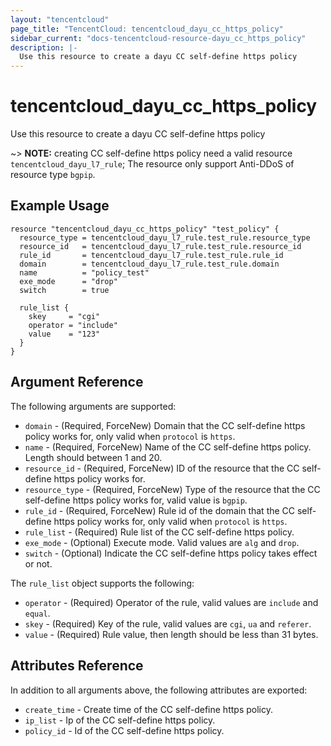 ```yaml
---
layout: "tencentcloud"
page_title: "TencentCloud: tencentcloud_dayu_cc_https_policy"
sidebar_current: "docs-tencentcloud-resource-dayu_cc_https_policy"
description: |-
  Use this resource to create a dayu CC self-define https policy
---
```


# tencentcloud_dayu_cc_https_policy

Use this resource to create a dayu CC self-define https policy

~> **NOTE:** creating CC self-define https policy need a valid resource `tencentcloud_dayu_l7_rule`; The resource only support Anti-DDoS of resource type `bgpip`.

## Example Usage

```hcl
resource "tencentcloud_dayu_cc_https_policy" "test_policy" {
  resource_type = tencentcloud_dayu_l7_rule.test_rule.resource_type
  resource_id   = tencentcloud_dayu_l7_rule.test_rule.resource_id
  rule_id       = tencentcloud_dayu_l7_rule.test_rule.rule_id
  domain        = tencentcloud_dayu_l7_rule.test_rule.domain
  name          = "policy_test"
  exe_mode      = "drop"
  switch        = true

  rule_list {
    skey     = "cgi"
    operator = "include"
    value    = "123"
  }
}
```

## Argument Reference

The following arguments are supported:

* `domain` - (Required, ForceNew) Domain that the CC self-define https policy works for, only valid when `protocol` is `https`.
* `name` - (Required, ForceNew) Name of the CC self-define https policy. Length should between 1 and 20.
* `resource_id` - (Required, ForceNew) ID of the resource that the CC self-define https policy works for.
* `resource_type` - (Required, ForceNew) Type of the resource that the CC self-define https policy works for, valid value is `bgpip`.
* `rule_id` - (Required, ForceNew) Rule id of the domain that the CC self-define https policy works for, only valid when `protocol` is `https`.
* `rule_list` - (Required) Rule list of the CC self-define https policy.
* `exe_mode` - (Optional) Execute mode. Valid values are `alg` and `drop`.
* `switch` - (Optional) Indicate the CC self-define https policy takes effect or not.

The `rule_list` object supports the following:

* `operator` - (Required) Operator of the rule, valid values are `include` and `equal`.
* `skey` - (Required) Key of the rule, valid values are `cgi`, `ua` and `referer`.
* `value` - (Required) Rule value, then length should be less than 31 bytes.

## Attributes Reference

In addition to all arguments above, the following attributes are exported:

* `create_time` - Create time of the CC self-define https policy.
* `ip_list` - Ip of the CC self-define https policy.
* `policy_id` - Id of the CC self-define https policy.


